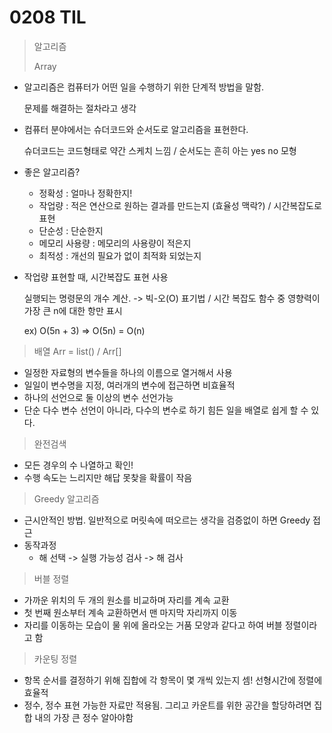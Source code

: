 # 0208 TIL

> 알고리즘
>
> Array

* 알고리즘은 컴퓨터가 어떤 일을 수행하기 위한 단계적 방법을 말함.

  문제를 해결하는 절차라고 생각

* 컴퓨터 분야에서는 슈더코드와 순서도로 알고리즘을 표현한다.

  슈더코드는 코드형태로 약간 스케치 느낌 / 순서도는 흔히 아는 yes no 모형

* 좋은 알고리즘?

  * 정확성 : 얼마나 정확한지!
  * 작업량 : 적은 연산으로 원하는 결과를 만드는지 (효율성 맥락?) / 시간복잡도로 표현
  * 단순성 : 단순한지
  * 메모리 사용량 : 메모리의 사용량이 적은지
  * 최적성 : 개선의 필요가 없이 최적화 되었는지

* 작업량 표현할 때, 시간복잡도 표현 사용

  실행되는 명령문의 개수 계산. -> 빅-오(O) 표기법 / 시간 복잡도 함수 중 영향력이 가장 큰 n에 대한 항만 표시

  ex) O(5n + 3) => O(5n) = O(n)

>배열 Arr = list() / Arr[]

* 일정한 자료형의 변수들을 하나의 이름으로 열거해서 사용
* 일일이 변수명을 지정, 여러개의 변수에 접근하면 비효율적
* 하나의 선언으로 둘 이상의 변수 선언가능
* 단순 다수 변수 선언이 아니라, 다수의 변수로 하기 힘든 일을 배열로 쉽게 할 수 있다.

> 완전검색

* 모든 경우의 수 나열하고 확인!
* 수행 속도는 느리지만 해답 못찾을 확률이 작음

> Greedy 알고리즘

* 근시안적인 방법. 일반적으로 머릿속에 떠오르는 생각을 검증없이 하면 Greedy 접근
* 동작과정
  * 해 선택 -> 실행 가능성 검사 -> 해 검사

> 버블 정렬

* 가까운 위치의 두 개의 원소를 비교하며 자리를 계속 교환
* 첫 번째 원소부터 계속 교환하면서 맨 마지막 자리까지 이동
* 자리를 이동하는 모습이 물 위에 올라오는 거품 모양과 같다고 하여 버블 정렬이라고 함

> 카운팅 정렬

* 항목 순서를 결정하기 위해 집합에 각 항목이 몇 개씩 있는지 셈! 선형시간에 정렬에 효율적
* 정수, 정수 표현 가능한 자료만 적용됨. 그리고 카운트를 위한 공간을 할당하려면 집합 내의 가장 큰 정수 알아야함